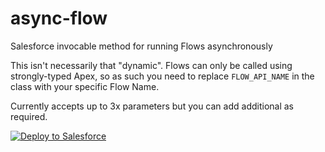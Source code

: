 # async-flow
Salesforce invocable method for running Flows asynchronously

This isn't necessarily that "dynamic". Flows can only be called using strongly-typed Apex, so as such you need to replace `FLOW_API_NAME` in the class with your specific Flow Name. 

Currently accepts up to 3x parameters but you can add additional as required.

<a href="https://githubsfdeploy.herokuapp.com/app/githubdeploy/benedwards44/async-flow">
  <img alt="Deploy to Salesforce" src="https://raw.githubusercontent.com/afawcett/githubsfdeploy/master/deploy.png">
</a>